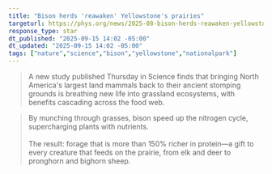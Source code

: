 ```yaml
---
title: "Bison herds 'reawaken' Yellowstone's prairies"
targeturl: https://phys.org/news/2025-08-bison-herds-reawaken-yellowstone-prairies.html
response_type: star
dt_published: "2025-09-15 14:02 -05:00"
dt_updated: "2025-09-15 14:02 -05:00"
tags: ["nature","science","bison","yellowstone","nationalpark"]
---
```


> A new study published Thursday in Science finds that bringing North America's largest land mammals back to their ancient stomping grounds is breathing new life into grassland ecosystems, with benefits cascading across the food web.

> By munching through grasses, bison speed up the nitrogen cycle, supercharging plants with nutrients.  
> <br>
> The result: forage that is more than 150% richer in protein—a gift to every creature that feeds on the prairie, from elk and deer to pronghorn and bighorn sheep.